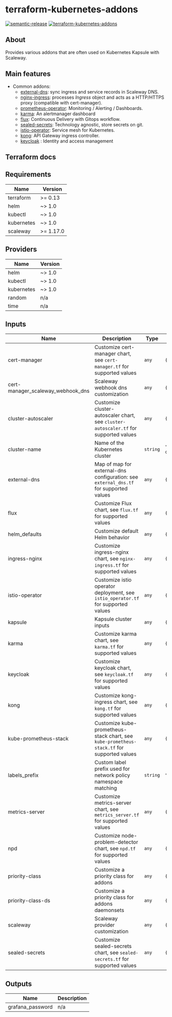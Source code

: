 # terraform-kubernetes-addons

[![semantic-release](https://img.shields.io/badge/%20%20%F0%9F%93%A6%F0%9F%9A%80-semantic--release-e10079.svg)](https://github.com/semantic-release/terraform-kubernetes-addons)
[![terraform-kubernetes-addons](https://github.com/particuleio/terraform-kubernetes-addons/workflows/terraform-kubernetes-addons/badge.svg)](https://github.com/particuleio/terraform-kubernetes-addons/actions?query=workflow%3Aterraform-kubernetes-addons)

## About

Provides various addons that are often used on Kubernetes Kapsule with
Scaleway.

## Main features

* Common addons:
  * [external-dns](https://github.com/kubernetes-incubator/external-dns): sync ingress and service records in Scaleway DNS.
  * [nginx-ingress](https://github.com/kubernetes/ingress-nginx): processes *Ingress* object and acts as a HTTP/HTTPS proxy (compatible with cert-manager).
  * [prometheus-operator](https://github.com/coreos/prometheus-operator): Monitoring / Alerting / Dashboards.
  * [karma](https://github.com/prymitive/karma): An alertmanager dashboard
  * [flux](https://github.com/weaveworks/flux): Continuous Delivery with Gitops workflow.
  * [sealed-secrets](https://github.com/bitnami-labs/sealed-secrets): Technology agnostic, store secrets on git.
  * [istio-operator](https://istio.io): Service mesh for Kubernetes.
  * [kong](https://konghq.com/kong): API Gateway ingress controller.
  * [keycloak](https://www.keycloak.org/) : Identity and access management

## Terraform docs

## Requirements

| Name | Version |
|------|---------|
| terraform | >= 0.13 |
| helm | ~> 1.0 |
| kubectl | ~> 1.0 |
| kubernetes | ~> 1.0 |
| scaleway | >= 1.17.0 |

## Providers

| Name | Version |
|------|---------|
| helm | ~> 1.0 |
| kubectl | ~> 1.0 |
| kubernetes | ~> 1.0 |
| random | n/a |
| time | n/a |

## Inputs

| Name | Description | Type | Default | Required |
|------|-------------|------|---------|:--------:|
| cert-manager | Customize cert-manager chart, see `cert-manager.tf` for supported values | `any` | `{}` | no |
| cert-manager\_scaleway\_webhook\_dns | Scaleway webhook dns customization | `any` | `{}` | no |
| cluster-autoscaler | Customize cluster-autoscaler chart, see `cluster-autoscaler.tf` for supported values | `any` | `{}` | no |
| cluster-name | Name of the Kubernetes cluster | `string` | `"sample-cluster"` | no |
| external-dns | Map of map for external-dns configuration: see `external_dns.tf` for supported values | `any` | `{}` | no |
| flux | Customize Flux chart, see `flux.tf` for supported values | `any` | `{}` | no |
| helm\_defaults | Customize default Helm behavior | `any` | `{}` | no |
| ingress-nginx | Customize ingress-nginx chart, see `nginx-ingress.tf` for supported values | `any` | `{}` | no |
| istio-operator | Customize istio operator deployment, see `istio_operator.tf` for supported values | `any` | `{}` | no |
| kapsule | Kapsule cluster inputs | `any` | `{}` | no |
| karma | Customize karma chart, see `karma.tf` for supported values | `any` | `{}` | no |
| keycloak | Customize keycloak chart, see `keycloak.tf` for supported values | `any` | `{}` | no |
| kong | Customize kong-ingress chart, see `kong.tf` for supported values | `any` | `{}` | no |
| kube-prometheus-stack | Customize kube-prometheus-stack chart, see `kube-prometheus-stack.tf` for supported values | `any` | `{}` | no |
| labels\_prefix | Custom label prefix used for network policy namespace matching | `string` | `"particule.io"` | no |
| metrics-server | Customize metrics-server chart, see `metrics_server.tf` for supported values | `any` | `{}` | no |
| npd | Customize node-problem-detector chart, see `npd.tf` for supported values | `any` | `{}` | no |
| priority-class | Customize a priority class for addons | `any` | `{}` | no |
| priority-class-ds | Customize a priority class for addons daemonsets | `any` | `{}` | no |
| scaleway | Scaleway provider customization | `any` | `{}` | no |
| sealed-secrets | Customize sealed-secrets chart, see `sealed-secrets.tf` for supported values | `any` | `{}` | no |

## Outputs

| Name | Description |
|------|-------------|
| grafana\_password | n/a |

